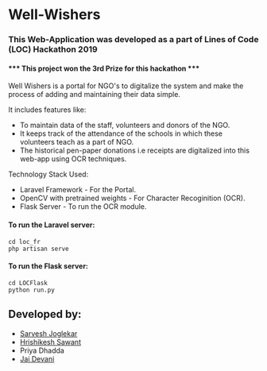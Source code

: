 # Well-Wishers
### This Web-Application was developed as a part of Lines of Code (LOC) Hackathon 2019
#### *** This project won the 3rd Prize for this hackathon ***
Well Wishers is a portal for NGO's to digitalize the system and make the process of adding and maintaining their data simple.

It includes features like:
* To maintain data of the staff, volunteers and donors of the NGO.<br>
* It keeps track of the attendance of the schools in which these volunteers teach as a part of NGO.<br>
* The historical pen-paper donations i.e receipts are digitalized into this web-app using OCR techniques.<br>

Technology Stack Used:
* Laravel Framework - For the Portal.<br>
* OpenCV with pretrained weights - For Character Recoginition (OCR).<br>
* Flask Server - To run the OCR module.<br>

#### To run the Laravel server:
```
cd loc_fr
php artisan serve
```
#### To run the Flask server:
```
cd LOCFlask
python run.py
```
## Developed by:

* [Sarvesh Joglekar](https://github.com/sarvesh12k26)
* [Hrishikesh Sawant](https://github.com/sawanthrishi)
* Priya Dhadda
* [Jai Devani](https://github.com/JaiDevani)
